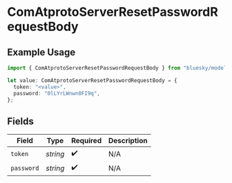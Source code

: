 # ComAtprotoServerResetPasswordRequestBody

## Example Usage

```typescript
import { ComAtprotoServerResetPasswordRequestBody } from "bluesky/models/operations";

let value: ComAtprotoServerResetPasswordRequestBody = {
  token: "<value>",
  password: "0lLYrLWnwn0FI9q",
};
```

## Fields

| Field              | Type               | Required           | Description        |
| ------------------ | ------------------ | ------------------ | ------------------ |
| `token`            | *string*           | :heavy_check_mark: | N/A                |
| `password`         | *string*           | :heavy_check_mark: | N/A                |
